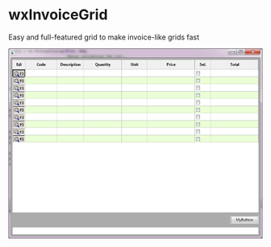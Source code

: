 # wxInvoiceGrid
Easy and full-featured grid to make invoice-like grids fast

![](https://github.com/marian-vignau/wxInvoiceGrid/blob/master/ScreenShot.jpg)
